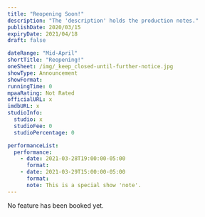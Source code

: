```yaml
---
title: "Reopening Soon!"
description: "The 'description' holds the production notes."
publishDate: 2020/03/15
expiryDate: 2021/04/18
draft: false

dateRange: "Mid-April"
shortTitle: "Reopening!"
oneSheet: /img/_keep_closed-until-further-notice.jpg
showType: Announcement
showFormat: 
runningTime: 0
mpaaRating: Not Rated
officialURL: x
imdbURL: x
studioInfo:
  studio: x
  studioFee: 0
  studioPercentage: 0 

performanceList:
  performance: 
    - date: 2021-03-28T19:00:00-05:00
      format: 
    - date: 2021-03-29T15:00:00-05:00
      format: 
      note: This is a special show 'note'.
---
```


No feature has been booked yet.
